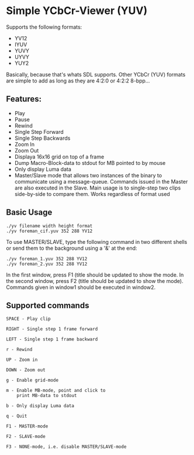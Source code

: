 Simple YCbCr-Viewer (YUV)
=========================

Supports the following formats:

- YV12
- IYUV
- YUVY
- UYVY
- YUY2

Basically, because that's whats SDL supports.
Other YCbCr (YUV) formats are simple to add as long as
they are 4:2:0 or 4:2:2 8-bpp...

Features:
---------

- Play
- Pause
- Rewind
- Single Step Forward
- Single Step Backwards
- Zoom In
- Zoom Out
- Displaya 16x16 grid on top of a frame
- Dump Macro-Block-data to stdout for MB pointed
  to by mouse
- Only display Luma data
- Master/Slave mode that allows two instances of
  the binary to communicate using a message-queue.
  Commands issued in the Master are also executed
  in the Slave. Main usage is to single-step two clips
  side-by-side to compare them. Works regardless of
  format used

Basic Usage
-----------

    ./yv filename width height format
    ./yv foreman_cif.yuv 352 288 YV12

To use MASTER/SLAVE, type the following
command in two different shells or send them to
the background using a '&' at the end:

    ./yv foreman_1.yuv 352 288 YV12
    ./yv foreman_2.yuv 352 288 YV12

In the first window, press F1 (title should be updated
to show the mode. In the second window, press F2
(title should be updated to show the mode).
Commands given in window1 should be executed in window2.

Supported commands
------------------

    SPACE - Play clip

    RIGHT - Single step 1 frame forward

    LEFT - Single step 1 frame backward

    r - Rewind

    UP - Zoom in

    DOWN - Zoom out

    g - Enable grid-mode

    m - Enable MB-mode, point and click to
        print MB-data to stdout

    b - Only display Luma data

    q - Quit

    F1 - MASTER-mode

    F2 - SLAVE-mode

    F3 - NONE-mode, i.e. disable MASTER/SLAVE-mode
